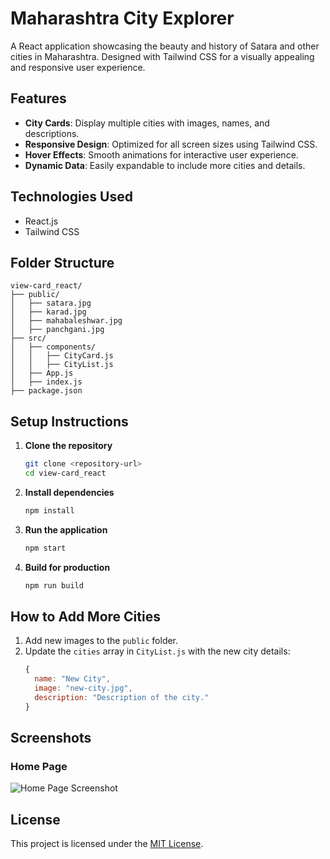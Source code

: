 # Maharashtra City Explorer

A React application showcasing the beauty and history of Satara and other cities in Maharashtra. Designed with Tailwind CSS for a visually appealing and responsive user experience.

## Features

- **City Cards**: Display multiple cities with images, names, and descriptions.
- **Responsive Design**: Optimized for all screen sizes using Tailwind CSS.
- **Hover Effects**: Smooth animations for interactive user experience.
- **Dynamic Data**: Easily expandable to include more cities and details.

## Technologies Used

- React.js
- Tailwind CSS

## Folder Structure

```plaintext
view-card_react/
├── public/
│   ├── satara.jpg
│   ├── karad.jpg
│   ├── mahabaleshwar.jpg
│   ├── panchgani.jpg
├── src/
│   ├── components/
│   │   ├── CityCard.js
│   │   ├── CityList.js
│   ├── App.js
│   ├── index.js
├── package.json
```

## Setup Instructions

1. **Clone the repository**
   ```bash
   git clone <repository-url>
   cd view-card_react
   ```

2. **Install dependencies**
   ```bash
   npm install
   ```

3. **Run the application**
   ```bash
   npm start
   ```

4. **Build for production**
   ```bash
   npm run build
   ```

## How to Add More Cities

1. Add new images to the `public` folder.
2. Update the `cities` array in `CityList.js` with the new city details:
   ```javascript
   {
     name: "New City",
     image: "new-city.jpg",
     description: "Description of the city."
   }
   ```

## Screenshots

### Home Page
![Home Page Screenshot](public/screenshot-homepage.png)

## License
This project is licensed under the [MIT License](LICENSE).
